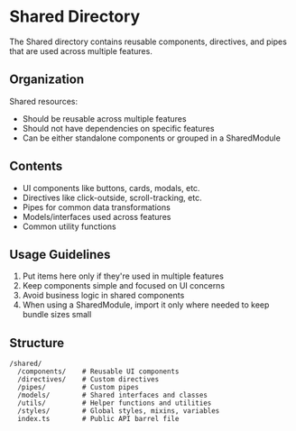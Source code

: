 # Shared Directory

The Shared directory contains reusable components, directives, and pipes that are used across multiple features.

## Organization

Shared resources:
- Should be reusable across multiple features
- Should not have dependencies on specific features
- Can be either standalone components or grouped in a SharedModule

## Contents

- UI components like buttons, cards, modals, etc.
- Directives like click-outside, scroll-tracking, etc.
- Pipes for common data transformations
- Models/interfaces used across features
- Common utility functions

## Usage Guidelines

1. Put items here only if they're used in multiple features
2. Keep components simple and focused on UI concerns
3. Avoid business logic in shared components
4. When using a SharedModule, import it only where needed to keep bundle sizes small

## Structure

```
/shared/
  /components/    # Reusable UI components 
  /directives/    # Custom directives
  /pipes/         # Custom pipes
  /models/        # Shared interfaces and classes
  /utils/         # Helper functions and utilities
  /styles/        # Global styles, mixins, variables
  index.ts        # Public API barrel file
```